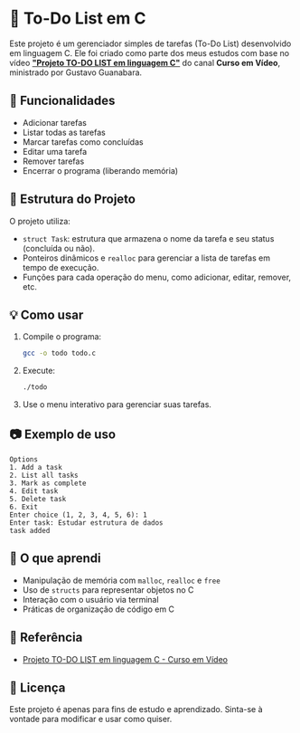 # 📝 To-Do List em C

Este projeto é um gerenciador simples de tarefas (To-Do List) desenvolvido em linguagem C. Ele foi criado como parte dos meus estudos com base no vídeo [**"Projeto TO-DO LIST em linguagem C"**](https://www.youtube.com/watch?v=AvVzfpQAQuE) do canal **Curso em Vídeo**, ministrado por Gustavo Guanabara.

## 📌 Funcionalidades

- Adicionar tarefas
- Listar todas as tarefas
- Marcar tarefas como concluídas
- Editar uma tarefa
- Remover tarefas
- Encerrar o programa (liberando memória)

## 📂 Estrutura do Projeto

O projeto utiliza:

- `struct Task`: estrutura que armazena o nome da tarefa e seu status (concluída ou não).
- Ponteiros dinâmicos e `realloc` para gerenciar a lista de tarefas em tempo de execução.
- Funções para cada operação do menu, como adicionar, editar, remover, etc.

## 💡 Como usar

1. Compile o programa:
   ```bash
   gcc -o todo todo.c
   ```

2. Execute:
   ```bash
   ./todo
   ```

3. Use o menu interativo para gerenciar suas tarefas.

## 📷 Exemplo de uso

```plaintext
Options
1. Add a task
2. List all tasks
3. Mark as complete
4. Edit task
5. Delete task
6. Exit
Enter choice (1, 2, 3, 4, 5, 6): 1
Enter task: Estudar estrutura de dados
task added
```

## 🧠 O que aprendi

- Manipulação de memória com `malloc`, `realloc` e `free`
- Uso de `structs` para representar objetos no C
- Interação com o usuário via terminal
- Práticas de organização de código em C

## 🎥 Referência

- [Projeto TO-DO LIST em linguagem C - Curso em Vídeo](https://www.youtube.com/watch?v=AvVzfpQAQuE)

## 📜 Licença

Este projeto é apenas para fins de estudo e aprendizado. Sinta-se à vontade para modificar e usar como quiser.
